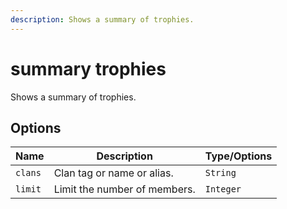 ```yaml
---
description: Shows a summary of trophies.
---
```


# summary trophies

Shows a summary of trophies.

## Options

| Name | Description | Type/Options |
|------|-------------|--------------|
| `clans` | Clan tag or name or alias. | `String` |
| `limit` | Limit the number of members. | `Integer` |

